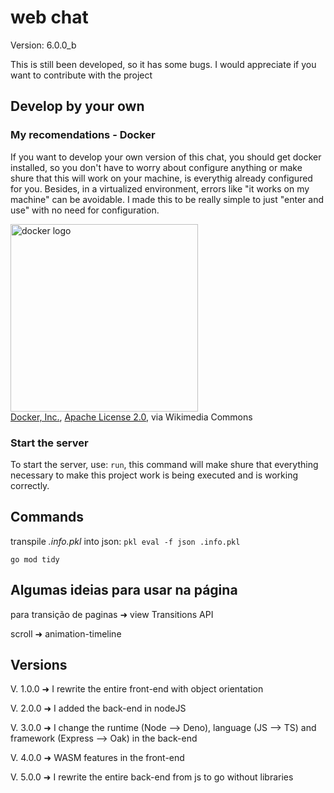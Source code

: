 ﻿# web chat

Version: 6.0.0_b

This is still been developed, so it has some bugs. I would appreciate if you want to contribute with the project

## Develop by your own

### My recomendations - Docker

If you want to develop your own version of this chat, you should get docker installed, so you don't have to worry about configure anything or make shure that this will work on your machine, is everythig already configured for you. Besides, in a virtualized environment, errors like "it works on my machine" can be avoidable. I made this to be really simple to just "enter and use" with no need for configuration. <!--fuck the history that was deleted because of him, how could he do that with me?-->

<img src="https://upload.wikimedia.org/wikipedia/commons/7/70/Docker_logo.png?20240428132226" alt="docker logo" width="300px"><br/>
<a href="https://commons.wikimedia.org/wiki/File:Docker_logo.png">Docker, Inc.</a>, <a href="http://www.apache.org/licenses/LICENSE-2.0">Apache License 2.0</a>, via Wikimedia Commons

### Start the server

To start the server, use: `run`, this command will make shure that everything necessary to make this project work is being executed and is working correctly.

## Commands

transpile *.info.pkl* into json: `pkl eval -f json .info.pkl`

`go mod tidy`

## Algumas ideias para usar na página

para transição de paginas ➜ view Transitions API

scroll ➜ animation-timeline

## Versions

V. 1.0.0 ➜ I rewrite the entire front-end with object orientation

V. 2.0.0 ➜ I added the back-end in nodeJS

V. 3.0.0 ➜ I change the runtime (Node --> Deno), language (JS --> TS) and framework (Express --> Oak) in the back-end

V. 4.0.0 ➜ WASM features in the front-end

V. 5.0.0 ➜ I rewrite the entire back-end from js to go without libraries
